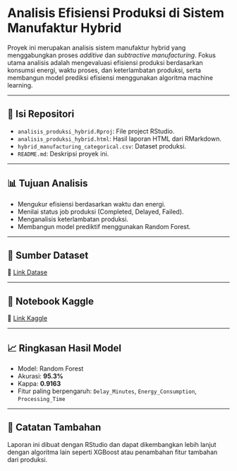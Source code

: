 # Analisis Efisiensi Produksi di Sistem Manufaktur Hybrid

Proyek ini merupakan analisis sistem manufaktur hybrid yang menggabungkan proses *additive* dan *subtractive manufacturing*. Fokus utama analisis adalah mengevaluasi efisiensi produksi berdasarkan konsumsi energi, waktu proses, dan keterlambatan produksi, serta membangun model prediksi efisiensi menggunakan algoritma machine learning.

---

## 📂 Isi Repositori

- `analisis_produksi_hybrid.Rproj`: File project RStudio.
- `analisis_produksi_hybrid.html`: Hasil laporan HTML dari RMarkdown.
- `hybrid_manufacturing_categorical.csv`: Dataset produksi.
- `README.md`: Deskripsi proyek ini.

---

## 📊 Tujuan Analisis

- Mengukur efisiensi berdasarkan waktu dan energi.
- Menilai status job produksi (Completed, Delayed, Failed).
- Menganalisis keterlambatan produksi.
- Membangun model prediktif menggunakan Random Forest.

---

## 🔗 Sumber Dataset


📎 [Link Datase](https://www.kaggle.com/datasets/ziya07/manufacturing-production-data)

---

## 🔗 Notebook Kaggle

📎 [Link Kaggle](https://www.kaggle.com/code/agungbahtiar/analisis-efisiensi-produksi-di-sistem-hybrid)

---

## 📈 Ringkasan Hasil Model

- Model: Random Forest
- Akurasi: **95.3%**
- Kappa: **0.9163**
- Fitur paling berpengaruh: `Delay_Minutes`, `Energy_Consumption`, `Processing_Time`

---

## 📌 Catatan Tambahan

Laporan ini dibuat dengan RStudio dan dapat dikembangkan lebih lanjut dengan algoritma lain seperti XGBoost atau penambahan fitur tambahan dari produksi.
